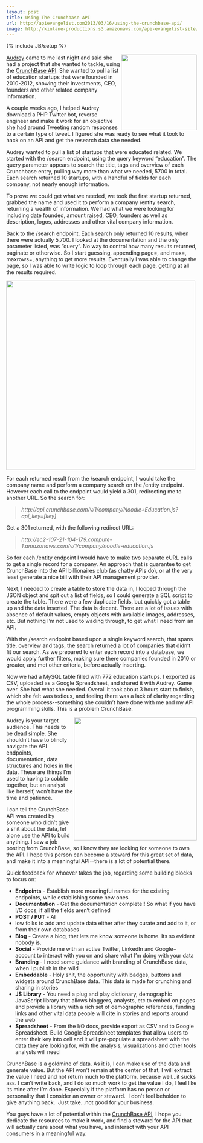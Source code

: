 ```yaml
---
layout: post
title: Using The Crunchbase API
url: http://apievangelist.com2013/03/16/using-the-crunchbase-api/
image: http://kinlane-productions.s3.amazonaws.com/api-evangelist-site/blog/crunchbase-logo.png
---
```

{% include JB/setup %}
<p>
     <a href="http://developer.crunchbase.com/" target="_blank"><img src="https://s3.amazonaws.com/kinlane-productions/api-evangelist/crunchbase/crunchbase-logo.png"  width="200" align="right" /></a>
</p>
<p>
     <a href="http://hackeducation.com/">Audrey</a> came to me last night and said she had a project that she wanted to tackle, using the <a href="http://developer.crunchbase.com/">CrunchBase API</a>. She wanted to pull a list of education startups that were founded in 2010-2012, showing their investments, CEO, founders and other related company information.
</p>
<p>
     A couple weeks ago, I helped Audrey download a PHP Twitter bot, reverse engineer and make it work for an objective she had around Tweeting random responses to a certain type of tweet. I figured she was ready to see what it took to hack on an API and get the research data she needed.
</p>
<p>
     Audrey wanted to pull a list of startups that were educated related. We started with the /search endpoint, using the query keyword “education”. The query parameter appears to search the title, tags and overview of each Crunchbase entry, pulling way more than what we needed, 5700 in total. Each search returned 10 startups, with a handful of fields for each company, not nearly enough information.
</p>
<p>
     To prove we could get what we needed, we took the first startup returned, grabbed the name and used it to perform a company /entity search, returning a wealth of information. We had what we were looking for including date founded, amount raised, CEO, founders as well as description, logos, addresses and other vital company information.
</p>
<p>
     Back to the /search endpoint. Each search only returned 10 results, when there were actually 5,700. I looked at the documentation and the only parameter listed, was “query”. No way to control how many results returned, paginate or otherwise. So I start guessing, appending page=, and max=, maxrows=, anything to get more results. Eventually I was able to change the page, so I was able to write logic to loop through each page, getting at all the results required.
</p>
<p>
     <img src="https://s3.amazonaws.com/kinlane-productions/api-evangelist/crunchbase/crunchbase-search-endpoint.png"  width="500" />
</p>
<p>
     For each returned result from the /search endpoint, I would take the company name and perform a company search on the /entity endpoint. However each call to the endpoint would yield a 301, redirecting me to another URL. So the search for:
</p>
<blockquote>
     <em>http://api.crunchbase.com/v/1/company/Noodle+Education.js?api_key=[key]</em>
</blockquote>
<p>
     Get a 301 returned, with the following redirect URL:
</p>
<blockquote>
     <em>http://ec2-107-21-104-179.compute-1.amazonaws.com/v/1/company/noodle-education.js</em>
</blockquote>
<p>
     So for each /entity endpoint I would have to make two separate cURL calls to get a single record for a company. An approach that is guarantee to get CrunchBase into the API billionaires club (as chatty APIs do), or at the very least generate a nice bill with their API management provider.
</p>
<p>
     Next, I needed to create a table to store the data in, I looped through the JSON object and spit out a list of fields, so I could generate a SQL script to create the table. There were a few duplicate fields, but quickly got a table up and the data inserted. The data is decent. There are a lot of issues with absence of default values, empty objects with available images, addresses, etc. But nothing I’m not used to wading through, to get what I need from an API.
</p>
<p>
     With the /search endpoint based upon a single keyword search, that spans title, overview and tags, the search returned a lot of companies that didn’t fit our search. As we prepared to enter each record into a database, we would apply further filters, making sure there companies founded in 2010 or greater, and met other criteria, before actually inserting.
</p>
<p>
     Now we had a MySQL table filled with 772 education startups. I exported as CSV, uploaded as a Google Spreadsheet, and shared it with Audrey. Game over. She had what she needed. Overall it took about 3 hours start to finish, which she felt was tedious, and feeling there was a lack of clarity regarding the whole process--something she couldn’t have done with me and my API programming skills. This is a problem CrunchBase.
</p>
<p>
     <a href="http://developer.crunchbase.com/" target="_blank"><img src="https://s3.amazonaws.com/kinlane-productions/api-evangelist/crunchbase/startup-ecosystem-visualization.png"  width="325" align="right" /></a>
</p>
<p>
     Audrey is your target audience. This needs to be dead simple. She shouldn’t have to blindly navigate the API endpoints, documentation, data structures and holes in the data. These are things I’m used to having to cobble together, but an analyst like herself, won’t have the time and patience.
</p>
<p>
     I can tell the CrunchBase API was created by someone who didn’t give a shit about the data, let alone use the API to build anything. I saw a job posting from CrunchBase, so I know they are looking for someone to own the API. I hope this person can become a steward for this great set of data, and make it into a meaningful API--there is a lot of potential there.
</p>
<p>
     Quick feedback for whoever takes the job, regarding some building blocks to focus on:
</p>
<ul>
     <li>
          <strong>Endpoints</strong> - Establish more meaningful names for the existing endpoints, while establishing some new ones
     </li>
     <li>
          <strong>Documentation</strong> - Get the documentation complete!! So what if you have I/O docs, if all the fields aren’t defined
     </li>
     <li>
          <strong>POST / PUT</strong> - Al
     </li>
     <li>low folks to add and update data either after they curate and add to it, or from their own databases
     </li>
     <li>
          <strong>Blog</strong> - Create a blog, that lets me know someone is home. Its so evident nobody is.
     </li>
     <li>
          <strong>Social</strong> - Provide me with an active Twitter, LinkedIn and Google+ account to interact with you on and share what I’m doing with your data
     </li>
     <li>
          <strong>Branding</strong> - I need some guidance with branding of CrunchBase data, when I publish in the wild
     </li>
     <li>
          <strong>Embeddable</strong> - Holy shit, the opportunity with badges, buttons and widgets around CrunchBase data. This data is made for crunching and sharing in stories
     </li>
     <li>
          <strong>JS Library</strong> - You need a plug and play dictionary, demographic JavaScript library that allows bloggers, analysts, etc to embed on pages and provide a library with a rich set of demographic references, funding links and other vital data people will cite in stories and reports around the web
     </li>
     <li>
          <strong>Spreadsheet</strong> - From the I/O docs, provide export as CSV and to Google Spreadsheet. Build Google Spreadsheet templates that allow users to enter their key into cell and it will pre-populate a spreadsheet with the data they are looking for, with the analysis, visualizations and other tools analysts will need
     </li>
</ul>
<p>
     CrunchBase is a goldmine of data. As it is, I can make use of the data and generate value. But the API won’t remain at the center of that, I will extract the value I need and not return much to the platform, because well...it sucks ass. I can’t write back, and I do so much work to get the value I do, I feel like its mine after I’m done. Especially if the platform has no person or personality that I consider an owner or steward.  I don't feel beholden to give anything back.  Just take...not good for your business.
</p>
<p>
     You guys have a lot of potential within the <a href="http://developer.crunchbase.com/io-docs">CrunchBase API</a>, I hope you dedicate the resources to make it work, and find a steward for the API that will actually care about what you have, and interact with your API consumers in a meaningful way.
</p>
